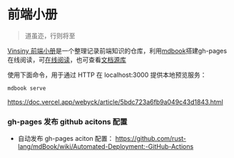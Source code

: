 # 前端小册

> 道虽迩，行则将至

[Vinsiny 前端小册](https://vinsiny.github.io/fe-booklet)是一个整理记录前端知识的仓库，利用[mdbook](https://hellowac.github.io/mdbook_doc/zh-cn/index.html)搭建gh-pages在线阅读，可[在线阅读](https://vinsiny.github.io/fe-booklet)，也可查看[文档源库](https://github.com/vinsiny/fe-booklet)

使用下面命令，用于通过 HTTP 在 localhost:3000 提供本地预览服务：
```bash
mdbook serve
```
https://doc.vercel.app/webyck/article/5bdc723a6fb9a049c43d1843.html
### gh-pages 发布 github acitons 配置

- 自动发布 gh-pages aciton 配置： https://github.com/rust-lang/mdBook/wiki/Automated-Deployment:-GitHub-Actions